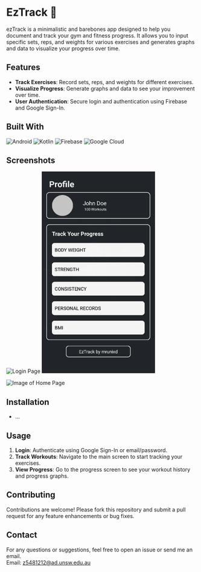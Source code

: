 # EzTrack 💪

ezTrack is a minimalistic and barebones app designed to help you document and track your gym and fitness progress. It allows you to input specific sets, reps, and weights for various exercises and generates graphs and data to visualize your progress over time.

## Features

- **Track Exercises**: Record sets, reps, and weights for different exercises.
- **Visualize Progress**: Generate graphs and data to see your improvement over time.
- **User Authentication**: Secure login and authentication using Firebase and Google Sign-In.

## Built With
![Android](https://img.shields.io/badge/Android-3DDC84?style=for-the-badge&logo=android&logoColor=white)
![Kotlin](https://img.shields.io/badge/kotlin-%237F52FF.svg?style=for-the-badge&logo=kotlin&logoColor=white)
![Firebase](https://img.shields.io/badge/firebase-%23039BE5.svg?style=for-the-badge&logo=firebase)
![Google Cloud](https://img.shields.io/badge/GoogleCloud-%234285F4.svg?style=for-the-badge&logo=google-cloud&logoColor=white)

## Screenshots
<img src="https://github.com/mrunixd/ezTrack/assets/130002545/c4c15995-233c-47bf-9f3b-591a694cbdcd" alt="Login Page" width="300" height="533" /> <img src="/screenshots/profile_example_basic.png" alt="Image of basic profile page" width="300" height="533" /> 

<img src="https://github.com/mrunixd/ezTrack/assets/130002545/325851d0-e58f-4de9-8a99-c71524c18261" alt="Image of Home Page" width="300" height="533" /> 


## Installation
- ...

## Usage

1. **Login**: Authenticate using Google Sign-In or email/password.
2. **Track Workouts**: Navigate to the main screen to start tracking your exercises.
3. **View Progress**: Go to the progress screen to see your workout history and progress graphs.


## Contributing

Contributions are welcome! Please fork this repository and submit a pull request for any feature enhancements or bug fixes.


## Contact

For any questions or suggestions, feel free to open an issue or send me an email.
<br>
Email: z5481212@ad.unsw.edu.au
